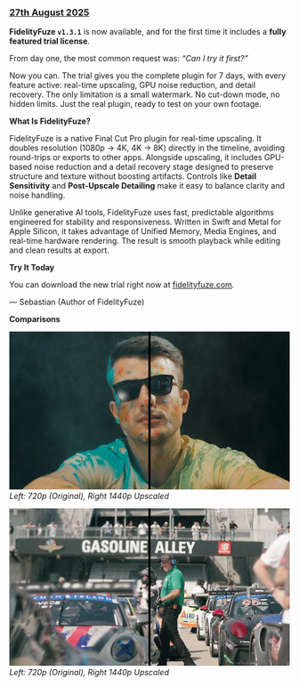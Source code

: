 ### [27th August 2025](/news/20250827)

**FidelityFuze `v1.3.1`** is now available, and for the first time it includes a **fully featured trial license**.

From day one, the most common request was: *“Can I try it first?”*

Now you can. The trial gives you the complete plugin for 7 days, with every feature active: real-time upscaling, GPU noise reduction, and detail recovery. The only limitation is a small watermark. No cut-down mode, no hidden limits. Just the real plugin, ready to test on your own footage.

**What Is FidelityFuze?**

FidelityFuze is a native Final Cut Pro plugin for real-time upscaling. It doubles resolution (1080p → 4K, 4K → 8K) directly in the timeline, avoiding round-trips or exports to other apps. Alongside upscaling, it includes GPU-based noise reduction and a detail recovery stage designed to preserve structure and texture without boosting artifacts. Controls like **Detail Sensitivity** and **Post-Upscale Detailing** make it easy to balance clarity and noise handling.

Unlike generative AI tools, FidelityFuze uses fast, predictable algorithms engineered for stability and responsiveness. Written in Swift and Metal for Apple Silicon, it takes advantage of Unified Memory, Media Engines, and real-time hardware rendering. The result is smooth playback while editing and clean results at export.

**Try It Today**

You can download the new trial right now at [fidelityfuze.com](https://fidelityfuze.com).

— Sebastian (Author of FidelityFuze)

**Comparisons**

![](/static/fidelityfuze-comparison-01.webp)
*Left: 720p (Original), Right 1440p Upscaled*

![](/static/fidelityfuze-comparison-02.webp)
*Left: 720p (Original), Right 1440p Upscaled*